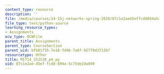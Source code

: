 ```yaml
---
content_type: resource
description: ''
file: /media/courses/14-15j-networks-spring-2018/87c1e2ae45effcd8894a5c75de10a049_MIT14_15JS18_p4.py
file_type: text/python-source
learning_resource_types:
- Assignments
ocw_type: OCWFile
parent_title: Assignments
parent_type: CourseSection
parent_uid: bfb01f55-7e18-fd96-7a8f-927f9d3712b7
resourcetype: Other
title: MIT14_15JS18_p4.py
uid: 87c1e2ae-45ef-fcd8-894a-5c75de10a049
---
```

